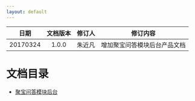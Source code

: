 ```yaml
---
layout: default
---
```


| 日期 | 文档版本 | 修订人 | 修订内容 |
|:---:| :-----------: | :-----------: | :-----------: |
| 20170324 | 1.0.0 | 朱近凡 | 增加聚宝问答模块后台产品文档 |

# 文档目录
* [聚宝问答模块后台](documents/jubao_qa)
